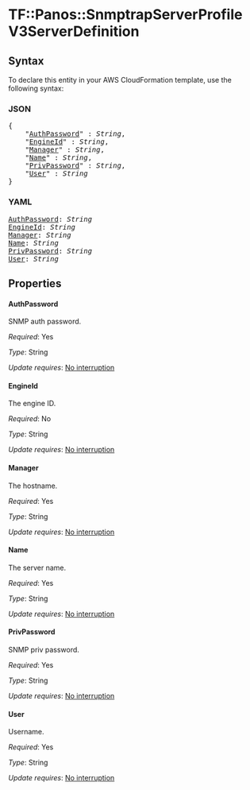 # TF::Panos::SnmptrapServerProfile V3ServerDefinition

## Syntax

To declare this entity in your AWS CloudFormation template, use the following syntax:

### JSON

<pre>
{
    "<a href="#authpassword" title="AuthPassword">AuthPassword</a>" : <i>String</i>,
    "<a href="#engineid" title="EngineId">EngineId</a>" : <i>String</i>,
    "<a href="#manager" title="Manager">Manager</a>" : <i>String</i>,
    "<a href="#name" title="Name">Name</a>" : <i>String</i>,
    "<a href="#privpassword" title="PrivPassword">PrivPassword</a>" : <i>String</i>,
    "<a href="#user" title="User">User</a>" : <i>String</i>
}
</pre>

### YAML

<pre>
<a href="#authpassword" title="AuthPassword">AuthPassword</a>: <i>String</i>
<a href="#engineid" title="EngineId">EngineId</a>: <i>String</i>
<a href="#manager" title="Manager">Manager</a>: <i>String</i>
<a href="#name" title="Name">Name</a>: <i>String</i>
<a href="#privpassword" title="PrivPassword">PrivPassword</a>: <i>String</i>
<a href="#user" title="User">User</a>: <i>String</i>
</pre>

## Properties

#### AuthPassword

SNMP auth password.

_Required_: Yes

_Type_: String

_Update requires_: [No interruption](https://docs.aws.amazon.com/AWSCloudFormation/latest/UserGuide/using-cfn-updating-stacks-update-behaviors.html#update-no-interrupt)

#### EngineId

The engine ID.

_Required_: No

_Type_: String

_Update requires_: [No interruption](https://docs.aws.amazon.com/AWSCloudFormation/latest/UserGuide/using-cfn-updating-stacks-update-behaviors.html#update-no-interrupt)

#### Manager

The hostname.

_Required_: Yes

_Type_: String

_Update requires_: [No interruption](https://docs.aws.amazon.com/AWSCloudFormation/latest/UserGuide/using-cfn-updating-stacks-update-behaviors.html#update-no-interrupt)

#### Name

The server name.

_Required_: Yes

_Type_: String

_Update requires_: [No interruption](https://docs.aws.amazon.com/AWSCloudFormation/latest/UserGuide/using-cfn-updating-stacks-update-behaviors.html#update-no-interrupt)

#### PrivPassword

SNMP priv password.

_Required_: Yes

_Type_: String

_Update requires_: [No interruption](https://docs.aws.amazon.com/AWSCloudFormation/latest/UserGuide/using-cfn-updating-stacks-update-behaviors.html#update-no-interrupt)

#### User

Username.

_Required_: Yes

_Type_: String

_Update requires_: [No interruption](https://docs.aws.amazon.com/AWSCloudFormation/latest/UserGuide/using-cfn-updating-stacks-update-behaviors.html#update-no-interrupt)


